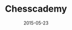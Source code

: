 ---
slug: "/design"
type: design
title: "Chesscademy"
date: "2015-05-23"
photos: ../../galleries/travel/acadia.yaml
---